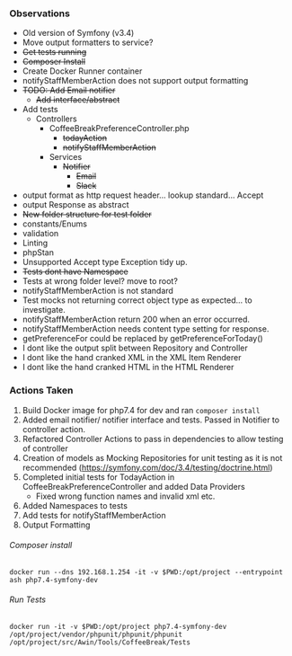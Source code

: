 

### Observations

* Old version of Symfony (v3.4)
* Move output formatters to service?
* ~~Get tests running~~
* ~~Composer Install~~
* Create Docker Runner container
* notifyStaffMemberAction does not support output formatting
* ~~TODO: Add Email notifier~~
  * ~~Add interface/abstract~~
* Add tests
  * Controllers
    * CoffeeBreakPreferenceController.php
      * ~~todayAction~~
      * ~~notifyStaffMemberAction~~
    * Services
      * ~~Notifier~~
        * ~~Email~~
        * ~~Slack~~
* output format as http request header... lookup standard... Accept
* output Response as abstract
* ~~New folder structure for test folder~~
* constants/Enums
* validation
* Linting
* phpStan
* Unsupported Accept type Exception tidy up.
* ~~Tests dont have Namespace~~
* Tests at wrong folder level? move to root?
* notifyStaffMemberAction is not standard
* Test mocks not returning correct object type as expected... to investigate.
* notifyStaffMemberAction return 200 when an error occurred.
* notifyStaffMemberAction needs content type setting for response.
* getPreferenceFor could be replaced by getPreferenceForToday()
* I dont like the output split between Repository and Controller
* I dont like the hand cranked XML in the XML Item Renderer
* I dont like the hand cranked HTML in the HTML Renderer

### Actions Taken

1. Build Docker image for php7.4 for dev and ran `composer install` 
1. Added email notifier/ notifier interface and tests. Passed in Notifier to controller action.
1. Refactored Controller Actions to pass in dependencies to allow testing of controller
1. Creation of models as Mocking Repositories for unit testing as it is not recommended (https://symfony.com/doc/3.4/testing/doctrine.html)
1. Completed initial tests for TodayAction in CoffeeBreakPreferenceController and added Data Providers 
   * Fixed wrong function names and invalid xml etc.
1. Added Namespaces to tests
1. Add tests for notifyStaffMemberAction
1. Output Formatting


###### Composer install

```docker run --dns 192.168.1.254 -it -v $PWD:/opt/project --entrypoint ash php7.4-symfony-dev```

###### Run Tests

```docker run -it -v $PWD:/opt/project php7.4-symfony-dev /opt/project/vendor/phpunit/phpunit/phpunit /opt/project/src/Awin/Tools/CoffeeBreak/Tests```